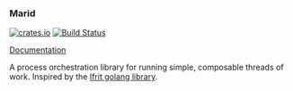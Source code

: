 ### Marid

[![crates.io](http://meritbadge.herokuapp.com/marid)](https://crates.io/crates/marid)
[![Build Status](https://travis-ci.org/crhino/marid.svg?branch=master)](https://travis-ci.org/crhino/marid)

[Documentation](http://crhino.github.io/marid-docs/marid/index.html)

A process orchestration library for running simple, composable threads of work. Inspired by the [Ifrit golang library](https://github.com/tedsuo/ifrit).
